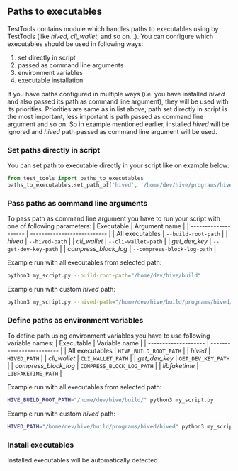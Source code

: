 ## Paths to executables

TestTools contains module which handles paths to executables using by TestTools (like _hived_, _cli_wallet_, and so on...). You can configure which executables should be used in following ways:
1. set directly in script
2. passed as command line arguments
3. environment variables
4. executable installation

If you have paths configured in multiple ways (i.e. you have installed _hived_ and also passed its path as command line argument), they will be used with its priorities. Priorities are same as in list above; path set directly in script is the most important, less important is path passed as command line argument and so on. So in example mentioned earlier, installed _hived_ will be ignored and _hived_ path passed as command line argument will be used.

### Set paths directly in script

You can set path to executable directly in your script like on example below:
```python
from test_tools import paths_to_executables
paths_to_executables.set_path_of('hived', '/home/dev/hive/programs/hived/hived')
```

### Pass paths as command line arguments

To pass path as command line argument you have to run your script with one of following parameters:
| Executable           | Argument name               |
| -------------------- | --------------------------- |
| All executables      | `--build-root-path`         |
| _hived_              | `--hived-path`              |
| _cli_wallet_         | `--cli-wallet-path`         |
| _get_dev_key_        | `--get-dev-key-path`        |
| _compress_block_log_ | `--compress-block-log-path` |

Example run with all executables from selected path:
```bash
python3 my_script.py --build-root-path="/home/dev/hive/build"
```

Example run with custom _hived_ path:
```bash
python3 my_script.py --hived-path="/home/dev/hive/build/programs/hived/hived"
```

### Define paths as environment variables

To define path using environment variables you have to use following variable names:
| Executable           | Variable name             |
| -------------------- | ------------------------- |
| All executables      | `HIVE_BUILD_ROOT_PATH`    |
| _hived_              | `HIVED_PATH`              |
| _cli_wallet_         | `CLI_WALLET_PATH`         |
| _get_dev_key_        | `GET_DEV_KEY_PATH`        |
| _compress_block_log_ | `COMPRESS_BLOCK_LOG_PATH` |
| _libfaketime_        | `LIBFAKETIME_PATH`        |

Example run with all executables from selected path:
```bash
HIVE_BUILD_ROOT_PATH="/home/dev/hive/build/" python3 my_script.py
```

Example run with custom _hived_ path:
```bash
HIVED_PATH="/home/dev/hive/build/programs/hived/hived" python3 my_script.py
```

### Install executables

Installed executables will be automatically detected.
